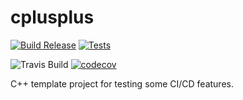 # cplusplus

[![Build Release](https://github.com/ntnwork/cplusplus/actions/workflows/cmake.yml/badge.svg)](https://github.com/ntnwork/cplusplus/actions/workflows/build.yml)
[![Tests](https://github.com/ntnwork/cplusplus/actions/workflows/tests.yml/badge.svg)](https://github.com/ntnwork/cplusplus/actions/workflows/tests.yml)

![Travis Build](https://travis-ci.com/ntnwork/cplusplus.svg?branch=master)
[![codecov](https://codecov.io/gh/ntnwork/cplusplus/branch/master/graph/badge.svg?token=H7671TX9EV)](https://codecov.io/gh/ntnwork/cplusplus)

C++ template project for testing some CI/CD features.